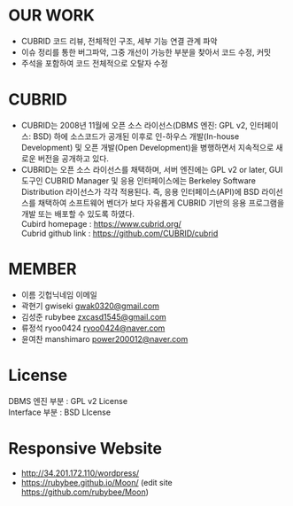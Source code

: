 OUR WORK
========
- CUBRID 코드 리뷰, 전체적인 구조, 세부 기능 연결 관계 파악
- 이슈 정리를 통한 버그파악, 그중 개선이 가능한 부분을 찾아서 코드 수정, 커밋
- 주석을 포함하여 코드 전체적으로 오탈자 수정

CUBRID
======
- CUBRID는 2008년 11월에 오픈 소스 라이선스(DBMS 엔진: GPL v2, 인터페이스: BSD) 하에 소스코드가 공개된 이후로 인-하우스 개발(In-house Development) 및 오픈 개발(Open Development)을 병행하면서 지속적으로 새로운 버전을 공개하고 있다.
- CUBRID는 오픈 소스 라이선스를 채택하며, 서버 엔진에는 GPL v2 or later, GUI 도구인 CUBRID Manager 및 응용 인터페이스에는 Berkeley Software Distribution 라이선스가 각각 적용된다. 즉, 응용 인터페이스(API)에 BSD 라이선스를 채택하여 소프트웨어 벤더가 보다 자유롭게 CUBRID 기반의 응용 프로그램을 개발 또는 배포할 수 있도록 하였다.<br/>
Cubird homepage : https://www.cubrid.org/<br/>
Cubrid github link : https://github.com/CUBRID/cubrid

MEMBER
======
- 이름    깃헙닉네임      이메일
- 곽현기   gwiseki      gwak0320@gmail.com
- 김성준   rubybee      zxcasd1545@gmail.com
- 류정석   ryoo0424     ryoo0424@naver.com
- 윤여찬   manshimaro   power200012@naver.com

License
======
DBMS 엔진 부분 : GPL v2 License<br/>
Interface 부분 : BSD LIcense

Responsive Website
===========
- http://34.201.172.110/wordpress/
- https://rubybee.github.io/Moon/  (edit site https://github.com/rubybee/Moon)
